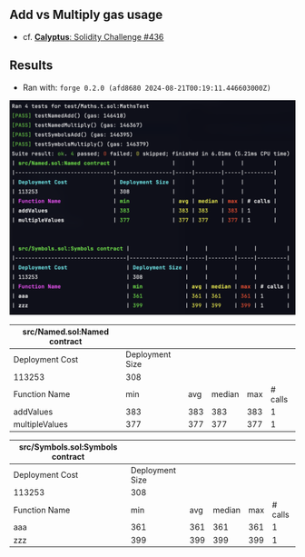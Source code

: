 ## Add vs Multiply gas usage

* cf. [**Calyptus**: Solidity Challenge #436](https://x.com/calyptus_web3/status/1830818003228721437)

## Results

* Ran with: `forge 0.2.0 (afd8680 2024-08-21T00:19:11.446603000Z)`

![results](https://github.com/0xGuybrush/add-v-multiply/blob/main/images/result.png?raw=true)

| src/Named.sol:Named contract |                 |     |        |     |         |
|------------------------------|-----------------|-----|--------|-----|---------|
| Deployment Cost              | Deployment Size |     |        |     |         |
| 113253                       | 308             |     |        |     |         |
| Function Name                | min             | avg | median | max | # calls |
| addValues                    | 383             | 383 | 383    | 383 | 1       |
| multipleValues               | 377             | 377 | 377    | 377 | 1       |


| src/Symbols.sol:Symbols contract |                 |     |        |     |         |
|----------------------------------|-----------------|-----|--------|-----|---------|
| Deployment Cost                  | Deployment Size |     |        |     |         |
| 113253                           | 308             |     |        |     |         |
| Function Name                    | min             | avg | median | max | # calls |
| aaa                              | 361             | 361 | 361    | 361 | 1       |
| zzz                              | 399             | 399 | 399    | 399 | 1       |